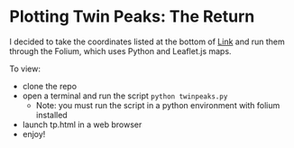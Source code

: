 # Plotting Twin Peaks: The Return

I decided to take the coordinates listed at the bottom of [Link](http://thesearchforthezone.com/) and run them through the Folium, which uses Python and Leaflet.js maps. 

To view:

- clone the repo
- open a terminal and run the script `python twinpeaks.py`
  -  Note: you must run the script in a python environment with folium installed
- launch tp.html in a web browser
- enjoy! 
